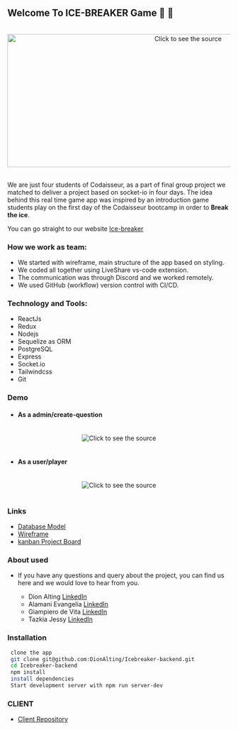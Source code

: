 ## Welcome To ICE-BREAKER Game 🥶 🔨

<div align="center">
	<br>
	<!-- <a href="https://res.cloudinary.com/jessy/image/upload/v1619180195/ice-breaker-image_riyjk5.jpg"> -->
		<img src="https://res.cloudinary.com/jessy/image/upload/v1619180195/ice-breaker-image_riyjk5.jpg" width="800" height="300" alt="Click to see the source">
	</a>
	<br>
</div>
<br/>

We are just four students of Codaisseur, as a part of final group project we matched to deliver a project based on socket-io in four days. The idea behind this real time game app was inspired by an introduction game students play on the first day of the Codaisseur bootcamp in order to **Break the ice**.

You can go straight to our website [Ice-breaker](https://ice-breaker.netlify.app/)

### How we work as team:

- We started with wireframe, main structure of the app based on styling.
- We coded all together using LiveShare vs-code extension.
- The communication was through Discord and we worked remotely.
- We used GitHub (workflow) version control with CI/CD.

### Technology and Tools:

- ReactJs
- Redux
- Nodejs
- Sequelize as ORM
- PostgreSQL
- Express
- Socket.io
- Tailwindcss
- Git

### Demo

- #### As a admin/create-question

<div align="center">
	<br>
		<img src="https://res.cloudinary.com/jessy/image/upload/v1619205204/Peek_2021-04-23_20-54_uxfcxb.gif"  alt="Click to see the source">
	</a>
	<br>
</div>

<br/>

- #### As a user/player

<div align="center">
	<br>
		<img src="https://res.cloudinary.com/jessy/image/upload/v1619204800/Peek_2021-04-23_21-03_dt7twd.gif"  alt="Click to see the source">
	</a>
	<br>
</div>

<br/>

### Links

- [Database Model](https://res.cloudinary.com/jessy/image/upload/v1619177621/ice-breaker-modeldb_uefg3y.png)
- [Wireframe](https://res.cloudinary.com/jessy/image/upload/v1619177621/icee-breaker-wireframe_erf3st.png)
- [kanban Project Board](https://github.com/DionAlting/Icebreaker-backend/projects/1)

### About used

- If you have any questions and query about the project, you can find us here and we would love to hear from you.

  - Dion Alting [LinkedIn](https://www.linkedin.com/in/dion-alting/)
  - Alamani Evangelia [LinkedIn](https://www.linkedin.com/in/evangelia-alamani-487647137/)
  - Giampiero de Vita [LinkedIn](https://www.linkedin.com/in/giampierodevita/)
  - Tazkia Jessy [LinkedIn](https://www.linkedin.com/in/tazkia-jessy-123256108/)

### Installation

```bash
 clone the app
 git clone git@github.com:DionAlting/Icebreaker-backend.git
 cd Icebreaker-backend
 npm install
 install dependencies
 Start development server with npm run server-dev
```

### CLIENT

- [Client Repository](https://github.com/DionAlting/Icebreaker-frontend)
